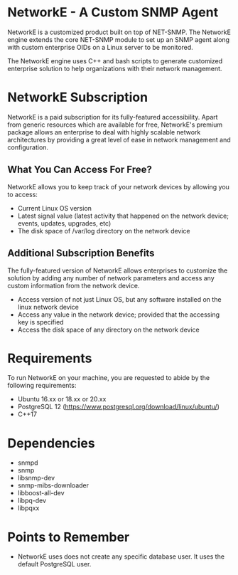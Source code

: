 # NetworkE - A Custom SNMP Agent

NetworkE is a customized product built on top of NET-SNMP. The NetworkE engine extends the core NET-SNMP module to set up an SNMP agent along with custom enterprise OIDs on a Linux server to be monitored. 

The NetworkE engine uses C++ and bash scripts to generate customized enterprise solution to help organizations with their network management. 

# NetworkE Subscription

NetworkE is a paid subscription for its fully-featured accessibility. Apart from generic resources which are available for free, NetworkE's premium package allows an enterprise to deal with highly scalable network architectures by providing a great level of ease in network management and configuration.

## What You Can Access For Free?
NetworkE allows you to keep track of your network devices by allowing you to access:

- Current Linux OS version
- Latest signal value (latest activity that happened on the network device; events, updates, upgrades, etc)
- The disk space of /var/log directory on the network device


## Additional Subscription Benefits

The fully-featured version of NetworkE allows enterprises to customize the solution by adding any number of network parameters and access any custom information from the network device.

- Access version of not just Linux OS, but any software installed on the linux network device
- Access any value in the network device; provided that the accessing key is specified
- Access the disk space of any directory on the network device

# Requirements

To run NetworkE on your machine, you are requested to abide by the following requirements:

- Ubuntu 16.xx or 18.xx or 20.xx
- PostgreSQL 12 (https://www.postgresql.org/download/linux/ubuntu/)
- C++17

# Dependencies

- snmpd
- snmp 
- libsnmp-dev
- snmp-mibs-downloader
- libboost-all-dev 
- libpq-dev 
- libpqxx

# Points to Remember

- NetworkE uses does not create any specific database user. It uses the default PostgreSQL user. 
